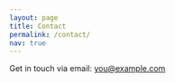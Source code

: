 ```yaml
---
layout: page
title: Contact
permalink: /contact/
nav: true
---
```

Get in touch via email: you@example.com
